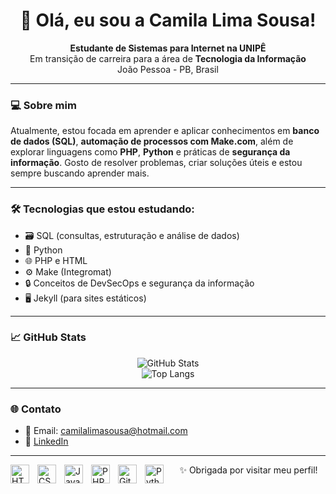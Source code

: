 <h1 align="center">👋 Olá, eu sou a Camila Lima Sousa!</h1>

<p align="center">
  <strong>Estudante de Sistemas para Internet na UNIPÊ</strong> <br>
  Em transição de carreira para a área de <strong>Tecnologia da Informação</strong> <br>
  João Pessoa - PB, Brasil
</p>

---

### 💻 Sobre mim

Atualmente, estou focada em aprender e aplicar conhecimentos em **banco de dados (SQL)**, **automação de processos com Make.com**, além de explorar linguagens como **PHP**, **Python** e práticas de **segurança da informação**. Gosto de resolver problemas, criar soluções úteis e estou sempre buscando aprender mais.

---

### 🛠️ Tecnologias que estou estudando:

- 🗃️ SQL (consultas, estruturação e análise de dados)
- 🐍 Python
- 🌐 PHP e HTML
- ⚙️ Make (Integromat)
- 🔒 Conceitos de DevSecOps e segurança da informação
- 🖥️ Jekyll (para sites estáticos)

---

### 📈 GitHub Stats

<p align="center">
  <img src="https://github-readme-stats.vercel.app/api?username=Camislsoy&show_icons=true&theme=dracula&hide=issues" alt="GitHub Stats" />
  <br>
  <img src="https://github-readme-stats.vercel.app/api/top-langs/?username=Camislsoy&layout=compact&theme=dracula" alt="Top Langs" />
</p>

---

### 🌐 Contato

- 📧 Email: camilalimasousa@hotmail.com  
- 💼 [LinkedIn](https://www.linkedin.com/in/camila-lima-sousa-/)

---




<img 
    align="left" 
    alt="HTML"
    title="HTML" 
    width="30px" 
    style="padding-right: 10px;" 
    src="https://cdn.jsdelivr.net/gh/devicons/devicon@latest/icons/html5/html5-original.svg" 
/>
<img 
    align="left" 
    alt="CSS" 
    title="CSS"
    width="30px" 
    style="padding-right: 10px;" 
    src="https://cdn.jsdelivr.net/gh/devicons/devicon@latest/icons/css3/css3-original.svg" 
/>
<img 
    align="left" 
    alt="JavaScript" 
    title="JavaScript"
    width="30px" 
    style="padding-right: 10px;" 
    src="https://cdn.jsdelivr.net/gh/devicons/devicon@latest/icons/javascript/javascript-original.svg" 
/>

<img 
    align="left" 
    alt="PHP" 
    title="PHP"
    width="30px" 
    style="padding-right: 10px;" 
    src="https://cdn.jsdelivr.net/gh/devicons/devicon@latest/icons/php/php-original.svg" 
/>

<img 
    align="left" 
    alt="Git" 
    title="Git"
    width="30px" 
    style="padding-right: 10px;" 
    src="https://cdn.jsdelivr.net/gh/devicons/devicon@latest/icons/git/git-original.svg" 
/>
<img 
    align="left" 
    alt="Python" 
    title="Python"
    width="30px" 
    style="padding-right: 10px;" 
    src="https://cdn.jsdelivr.net/gh/devicons/devicon@latest/icons/python/python-original.svg" 
/>


<p align="center">
  ✨ Obrigada por visitar meu perfil!
</p>
<br/>
<br/>


